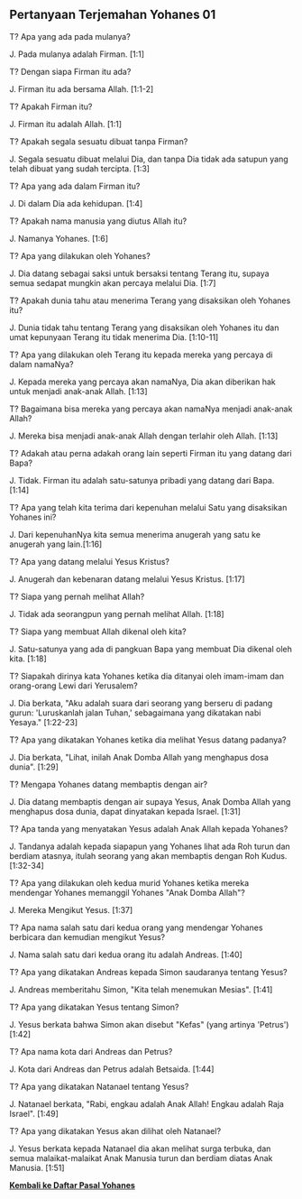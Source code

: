 ﻿## Pertanyaan Terjemahan Yohanes 01 ##

T? Apa yang ada pada mulanya?

J. Pada mulanya adalah Firman. [1:1]

T? Dengan siapa Firman itu ada?

J. Firman itu ada bersama Allah. [1:1-2]

T? Apakah Firman itu?

J. Firman itu adalah Allah. [1:1]

T? Apakah segala sesuatu dibuat tanpa Firman?

J. Segala sesuatu dibuat melalui Dia, dan tanpa Dia tidak ada satupun yang telah dibuat yang sudah tercipta. [1:3]

T? Apa yang ada dalam Firman itu?

J. Di dalam Dia ada kehidupan. [1:4]

T? Apakah nama manusia yang diutus Allah itu?

J. Namanya Yohanes. [1:6]

T? Apa yang dilakukan oleh Yohanes?

J. Dia datang sebagai saksi untuk bersaksi tentang Terang itu, supaya semua sedapat mungkin akan percaya melalui Dia. [1:7]

T? Apakah dunia tahu atau menerima Terang yang disaksikan oleh Yohanes itu?

J. Dunia tidak tahu tentang Terang yang disaksikan oleh Yohanes itu dan umat kepunyaan Terang itu tidak menerima Dia. [1:10-11]

T? Apa yang dilakukan oleh Terang itu kepada mereka yang percaya di dalam namaNya?

J. Kepada mereka yang percaya akan namaNya, Dia akan diberikan hak untuk menjadi anak-anak Allah. [1:13]

T? Bagaimana bisa mereka yang percaya akan namaNya menjadi anak-anak Allah?

J. Mereka bisa menjadi anak-anak Allah dengan terlahir oleh Allah. [1:13]

T? Adakah atau perna adakah orang lain seperti Firman itu yang datang dari Bapa?

J. Tidak. Firman itu adalah satu-satunya pribadi yang datang dari Bapa. [1:14]

T? Apa yang telah kita terima dari kepenuhan melalui Satu yang disaksikan Yohanes ini?

J. Dari kepenuhanNya kita semua menerima anugerah yang satu ke anugerah yang lain.[1:16]

T? Apa yang datang melalui Yesus Kristus?

J. Anugerah dan kebenaran datang melalui Yesus Kristus. [1:17]

T? Siapa yang pernah melihat Allah?

J. Tidak ada seorangpun yang pernah melihat Allah. [1:18]

T? Siapa yang membuat Allah dikenal oleh kita?

J. Satu-satunya yang ada di pangkuan Bapa yang membuat Dia dikenal oleh kita. [1:18]

T? Siapakah dirinya kata Yohanes ketika dia ditanyai oleh imam-imam dan orang-orang Lewi dari Yerusalem?

J. Dia berkata, "Aku adalah suara dari seorang yang berseru di padang gurun: 'Luruskanlah jalan Tuhan,' sebagaimana yang dikatakan nabi Yesaya." [1:22-23]

T? Apa yang dikatakan Yohanes ketika dia melihat Yesus datang padanya?

J. Dia berkata, "Lihat, inilah Anak Domba Allah yang menghapus dosa dunia". [1:29]

T? Mengapa Yohanes datang membaptis dengan air?

J. Dia datang membaptis dengan air supaya Yesus, Anak Domba Allah yang menghapus dosa dunia, dapat dinyatakan kepada Israel. [1:31]

T? Apa tanda yang menyatakan Yesus adalah Anak Allah kepada Yohanes?

J. Tandanya adalah kepada siapapun yang Yohanes lihat ada Roh turun dan berdiam atasnya, itulah seorang yang akan membaptis dengan Roh Kudus. [1:32-34]

T? Apa yang dilakukan oleh kedua murid Yohanes ketika mereka mendengar Yohanes memanggil Yohanes "Anak Domba Allah"?

J. Mereka Mengikut Yesus. [1:37]

T? Apa nama salah satu dari kedua orang yang mendengar Yohanes berbicara dan kemudian mengikut Yesus?

J. Nama salah satu dari kedua orang itu adalah Andreas. [1:40]

T? Apa yang dikatakan Andreas kepada Simon saudaranya tentang Yesus?

J. Andreas memberitahu Simon, "Kita telah menemukan Mesias". [1:41]

T? Apa yang dikatakan Yesus tentang Simon?

J. Yesus berkata bahwa Simon akan disebut "Kefas" (yang artinya 'Petrus') [1:42]

T? Apa nama kota dari Andreas dan Petrus?

J. Kota dari Andreas dan Petrus adalah Betsaida. [1:44]

T? Apa yang dikatakan Natanael tentang Yesus?

J. Natanael berkata, "Rabi, engkau adalah Anak Allah! Engkau adalah Raja Israel". [1:49]

T? Apa yang dikatakan Yesus akan dilihat oleh Natanael?

J. Yesus berkata kepada Natanael dia akan melihat surga terbuka, dan semua malaikat-malaikat Anak Manusia turun dan berdiam diatas Anak Manusia. [1:51]

__[Kembali ke Daftar Pasal Yohanes](./)__

